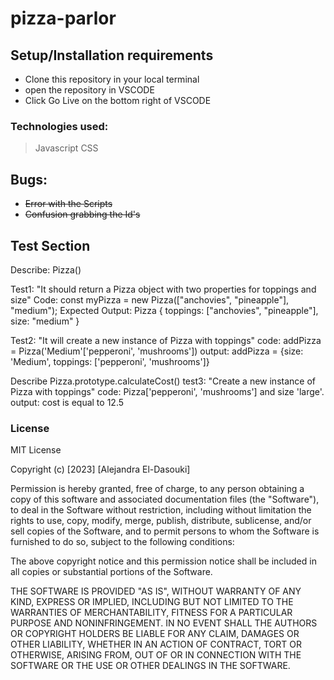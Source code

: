 # pizza-parlor

## Setup/Installation requirements

- Clone this repository in your local terminal
- open the repository in VSCODE
- Click Go Live on the bottom right of VSCODE

### Technologies used:

> Javascript
> CSS

## Bugs:

- ~~Error with the Scripts~~
- ~~Confusion grabbing the Id's~~

## Test Section

Describe: Pizza()

Test1: "It should return a Pizza object with two properties for toppings and size"
Code: const myPizza = new Pizza(["anchovies", "pineapple"], "medium");
Expected Output: Pizza { toppings: ["anchovies", "pineapple"], size: "medium" }

Test2: "It will create a new instance of Pizza with toppings"
code: addPizza = Pizza('Medium'['pepperoni', 'mushrooms'])
output: addPizza = {size: 'Medium', toppings: ['pepperoni', 'mushrooms']}

Describe Pizza.prototype.calculateCost()
test3: "Create a new instance of Pizza with toppings"
code: Pizza['pepperoni', 'mushrooms'] and size 'large'.
output: cost is equal to 12.5

### License

MIT License

Copyright (c) [2023] [Alejandra El-Dasouki]

Permission is hereby granted, free of charge, to any person obtaining a copy
of this software and associated documentation files (the "Software"), to deal
in the Software without restriction, including without limitation the rights
to use, copy, modify, merge, publish, distribute, sublicense, and/or sell
copies of the Software, and to permit persons to whom the Software is
furnished to do so, subject to the following conditions:

The above copyright notice and this permission notice shall be included in all
copies or substantial portions of the Software.

THE SOFTWARE IS PROVIDED "AS IS", WITHOUT WARRANTY OF ANY KIND, EXPRESS OR
IMPLIED, INCLUDING BUT NOT LIMITED TO THE WARRANTIES OF MERCHANTABILITY,
FITNESS FOR A PARTICULAR PURPOSE AND NONINFRINGEMENT. IN NO EVENT SHALL THE
AUTHORS OR COPYRIGHT HOLDERS BE LIABLE FOR ANY CLAIM, DAMAGES OR OTHER
LIABILITY, WHETHER IN AN ACTION OF CONTRACT, TORT OR OTHERWISE, ARISING FROM,
OUT OF OR IN CONNECTION WITH THE SOFTWARE OR THE USE OR OTHER DEALINGS IN THE
SOFTWARE.
